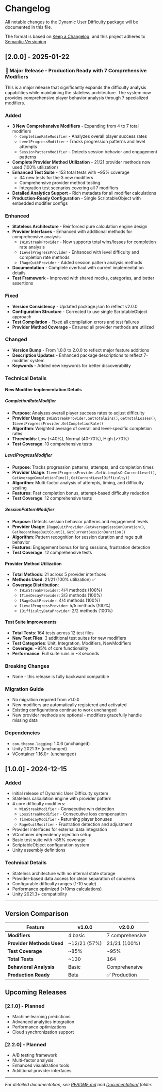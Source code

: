 # Changelog

All notable changes to the Dynamic User Difficulty package will be documented in this file.

The format is based on [Keep a Changelog](https://keepachangelog.com/en/1.0.0/),
and this project adheres to [Semantic Versioning](https://semver.org/spec/v2.0.0.html).

## [2.0.0] - 2025-01-22

### 🎉 Major Release - Production Ready with 7 Comprehensive Modifiers

This is a major release that significantly expands the difficulty analysis capabilities while maintaining the stateless architecture. The system now provides comprehensive player behavior analysis through 7 specialized modifiers.

### Added
- **3 New Comprehensive Modifiers** - Expanding from 4 to 7 total modifiers
  - `CompletionRateModifier` - Analyzes overall player success rates
  - `LevelProgressModifier` - Tracks progression patterns and level attempts
  - `SessionPatternModifier` - Detects session behavior and engagement patterns
- **Complete Provider Method Utilization** - 21/21 provider methods now used (100% utilization)
- **Enhanced Test Suite** - 153 total tests with ~95% coverage
  - 34 new tests for the 3 new modifiers
  - Comprehensive provider method testing
  - Integration test scenarios covering all 7 modifiers
- **Detailed Analytics Support** - Rich metadata for all modifier calculations
- **Production-Ready Configuration** - Single ScriptableObject with embedded modifier configs

### Enhanced
- **Stateless Architecture** - Reinforced pure calculation engine design
- **Provider Interfaces** - Enhanced with additional methods for comprehensive analysis
  - `IWinStreakProvider` - Now supports total wins/losses for completion rate analysis
  - `ILevelProgressProvider` - Enhanced with level difficulty and completion rate methods
  - `IRageQuitProvider` - Added session pattern analysis methods
- **Documentation** - Complete overhaul with current implementation details
- **Test Framework** - Improved with shared mocks, categories, and better assertions

### Fixed
- **Version Consistency** - Updated package.json to reflect v2.0.0
- **Configuration Structure** - Corrected to use single ScriptableObject approach
- **Test Compilation** - Fixed all compilation errors and test failures
- **Provider Method Coverage** - Ensured all provider methods are utilized

### Changed
- **Version Bump** - From 1.0.0 to 2.0.0 to reflect major feature additions
- **Description Updates** - Enhanced package descriptions to reflect 7-modifier system
- **Keywords** - Added new keywords for better discoverability

### Technical Details

#### New Modifier Implementation Details

##### CompletionRateModifier
- **Purpose**: Analyzes overall player success rates to adjust difficulty
- **Provider Usage**: `IWinStreakProvider.GetTotalWins()`, `GetTotalLosses()`, `ILevelProgressProvider.GetCompletionRate()`
- **Algorithm**: Weighted average of overall and level-specific completion rates
- **Thresholds**: Low (<40%), Normal (40-70%), High (>70%)
- **Test Coverage**: 10 comprehensive tests

##### LevelProgressModifier
- **Purpose**: Tracks progression patterns, attempts, and completion times
- **Provider Usage**: `ILevelProgressProvider.GetAttemptsOnCurrentLevel()`, `GetAverageCompletionTime()`, `GetCurrentLevelDifficulty()`
- **Algorithm**: Multi-factor analysis of attempts, timing, and difficulty scaling
- **Features**: Fast completion bonus, attempt-based difficulty reduction
- **Test Coverage**: 12 comprehensive tests

##### SessionPatternModifier
- **Purpose**: Detects session behavior patterns and engagement levels
- **Provider Usage**: `IRageQuitProvider.GetAverageSessionDuration()`, `GetRecentRageQuitCount()`, `GetCurrentSessionDuration()`
- **Algorithm**: Pattern recognition for session duration and rage quit behavior
- **Features**: Engagement bonus for long sessions, frustration detection
- **Test Coverage**: 12 comprehensive tests

#### Provider Method Utilization
- **Total Methods**: 21 across 5 provider interfaces
- **Methods Used**: 21/21 (100% utilization) ✅
- **Coverage Distribution**:
  - `IWinStreakProvider`: 4/4 methods (100%)
  - `ITimeDecayProvider`: 3/3 methods (100%)
  - `IRageQuitProvider`: 4/4 methods (100%)
  - `ILevelProgressProvider`: 5/5 methods (100%)
  - `IDifficultyDataProvider`: 2/2 methods (100%)

#### Test Suite Improvements
- **Total Tests**: 164 tests across 12 test files
- **New Test Files**: 3 additional test suites for new modifiers
- **Test Categories**: Unit, Integration, Modifiers, NewModifiers
- **Coverage**: ~95% of core functionality
- **Performance**: Full suite runs in ~3 seconds

### Breaking Changes
- None - this release is fully backward compatible

### Migration Guide
- No migration required from v1.0.0
- New modifiers are automatically registered and activated
- Existing configurations continue to work unchanged
- New provider methods are optional - modifiers gracefully handle missing data

### Dependencies
- `com.theone.logging`: 1.0.6 (unchanged)
- Unity 2021.3+ (unchanged)
- VContainer 1.16.0+ (unchanged)

## [1.0.0] - 2024-12-15

### Added
- Initial release of Dynamic User Difficulty system
- Stateless calculation engine with provider pattern
- 4 core difficulty modifiers:
  - `WinStreakModifier` - Consecutive win detection
  - `LossStreakModifier` - Consecutive loss compensation
  - `TimeDecayModifier` - Returning player bonuses
  - `RageQuitModifier` - Frustration detection and adjustment
- Provider interfaces for external data integration
- VContainer dependency injection setup
- Basic test suite with ~85% coverage
- ScriptableObject configuration system
- Unity assembly definitions

### Technical Details
- Stateless architecture with no internal state storage
- Provider-based data access for clean separation of concerns
- Configurable difficulty ranges (1-10 scale)
- Performance optimized (<10ms calculations)
- Unity 2021.3+ compatibility

---

## Version Comparison

| Feature | v1.0.0 | v2.0.0 |
|---------|--------|--------|
| **Modifiers** | 4 basic | 7 comprehensive |
| **Provider Methods Used** | ~12/21 (57%) | 21/21 (100%) |
| **Test Coverage** | ~85% | ~95% |
| **Total Tests** | ~130 | 164 |
| **Behavioral Analysis** | Basic | Comprehensive |
| **Production Ready** | Beta | ✅ Production |

## Upcoming Releases

### [2.1.0] - Planned
- Machine learning predictions
- Advanced analytics integration
- Performance optimizations
- Cloud synchronization support

### [2.2.0] - Planned
- A/B testing framework
- Multi-factor analysis
- Enhanced visualization tools
- Additional provider interfaces

---

*For detailed documentation, see [README.md](README.md) and [Documentation/](Documentation/) folder.*